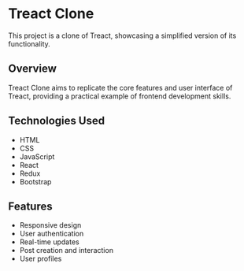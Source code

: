 # Treact Clone

This project is a clone of Treact, showcasing a simplified version of its functionality.

## Overview

Treact Clone aims to replicate the core features and user interface of Treact, providing a practical example of frontend development skills.

## Technologies Used

- HTML
- CSS
- JavaScript
- React
- Redux
- Bootstrap

## Features

- Responsive design
- User authentication
- Real-time updates
- Post creation and interaction
- User profiles
